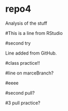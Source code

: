 # repo4
Analysis of the stuff


#This is a line from RStudio

#second try


Line added from GitHub.


#class practice!!


#line on marceBranch?


#eeee


#second pull?

#3 pull practice?

